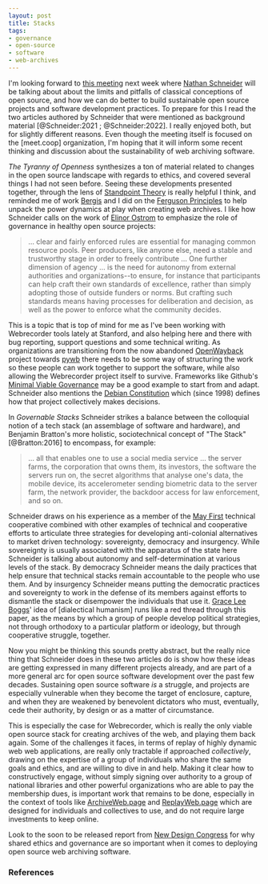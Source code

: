 ```yaml
---
layout: post
title: Stacks
tags:
- governance
- open-source
- software
- web-archives
---
```


I'm looking forward to [this meeting] next week where [Nathan Schneider] will
be talking about about the limits and pitfalls of classical conceptions of open
source, and how we can do better to build sustainable open source projects and
software development practices. To prepare for this I read the two articles
authored by Schneider that were mentioned as background material
[@Schneider:2021 ; @Schneider:2022]. I really enjoyed both, but for slightly
different reasons. Even though the meeting itself is focused on the [meet.coop]
organization, I'm hoping that it will inform some recent thinking and
discussion about the sustainability of web archiving software.

*The Tyranny of Openness* synthesizes a ton of material related to changes in the open source landscape with regards to ethics, and covered several things I had not seen before. Seeing these developments presented together, through the lens of [Standpoint Theory] is really helpful I think, and reminded me of work [Bergis] and I did on the [Ferguson Principles] to help unpack the power dynamics at play when creating web archives. I like how Schneider calls on the work of [Elinor Ostrom] to emphasize the role of governance in healthy open source projects:

> ... clear and fairly enforced rules are essential for managing common resource pools. Peer producers, like anyone else, need a stable and trustworthy stage in order to freely contribute ... One further dimension of agency ... is the need for autonomy from external authorities and organizations--to ensure, for instance that participants can help craft their own standards of excellence, rather than simply adopting those of outside funders or norms. But crafting such standards means having processes for deliberation and decision, as well as the power to enforce what the community decides.

This is a topic that is top of mind for me as I've been working with Webrecorder tools lately at Stanford, and also helping here and there with bug reporting, support questions and some technical writing. As organizations are transitioning from the now abandoned [OpenWayback] project towards [pywb] there needs to be some way of structuring the work so these people can work together to support the software, while also allowing the Webrecorder project itself to survive. Frameworks like Github's [Minimal Viable Governance] may be a good example to start from and adapt. Schneider also mentions the [Debian Constitution] which (since 1998) defines how that project collectively makes decisions.

In *Governable Stacks* Schneider strikes a balance between the colloquial notion of a tech stack (an assemblage of software and hardware), and Benjamin Bratton's more holistic, sociotechnical concept of "The Stack" [@Bratton:2016] to encompass, for example:

> ... all that enables one to use a social media service ... the server farms, the corporation that owns them, its investors, the software the servers run on, the secret algorithms that analyse one's data, the mobile device, its accelerometer sending biometric data to the server farm, the network provider, the backdoor access for law enforcement, and so on.

Schneider draws on his experience as a member of the [May First] technical cooperative combined with other examples of technical and cooperative efforts to articulate three strategies for developing anti-colonial alternatives to market driven technology: sovereignty, democracy and insurgency. While sovereignty is usually associated with the apparatus of the state here Schneider is talking about autonomy and self-determination at various levels of the stack. By democracy Schneider means the daily practices that help ensure that technical stacks remain accountable to the people who use them. And by insurgency Schneider means putting the democratic practices and sovereignty to work in the defense of its members against efforts to dismantle the stack or disempower the individuals that use it. [Grace Lee Boggs]' idea of [dialectical humanism] runs like a red thread through this paper, as the means by which a group of people develop political strategies, not through orthodoxy to a particular platform or ideology, but through cooperative struggle, together.

Now you might be thinking this sounds pretty abstract, but the really nice thing that Schneider does in these two articles do is show how these ideas are getting expressed in many different projects already, and are part of a more general arc for open source software development over the past few decades. Sustaining open source software *is* a struggle, and projects are especially vulnerable when they become the target of enclosure, capture, and when they are weakened by benevolent dictators who must, eventually, cede their authority, by design or as a matter of circumstance. 

This is especially the case for Webrecorder, which is really the only viable open source stack for creating archives of the web, and playing them back again. Some of the challenges it faces, in terms of replay of highly dynamic web web applications, are really only tractable if approached *collectively*, drawing on the expertise of a group of individuals who share the same goals and ethics, and are willing to dive in and help. Making it clear how to  constructively engage, without simply signing over authority to a group of national libraries and other powerful organizations who are able to pay the membership dues, is important work that remains to be done, especially in the context of tools like [ArchiveWeb.page] and [ReplayWeb.page] which are designed for individuals and collectives to use, and do not require large investments to keep online.

Look to the soon to be released report from [New Design Congress] for why shared ethics and governance are so important when it comes to deploying open source web archiving software.

### References

[Nathan Schneider]: https://nathanschneider.info/
[this meeting]: https://forum.meet.coop/t/signup-commons-hour-session-10/1156
[Standpoint Theory]: https://en.wikipedia.org/wiki/Standpoint_theory
[Ferguson Principles]: https://news.docnow.io/documenting-the-now-ethics-white-paper-43477929ea3e
[Bergis]: https://twitter.com/bergisjules
[Commons]: https://en.wikipedia.org/wiki/Commons
[Elinor Ostrom]: https://en.wikipedia.org/wiki/Elinor_Ostrom
[OpenWayback]: https://github.com/iipc/openwayback/
[pywb]: https://github.com/webrecorder/pywb
[Minimal Viable Governance]: https://github.blog/2021-07-22-minimum-viable-governance-lightweight-community-structure-foss-projects/
[Debian Constitution]: https://www.debian.org/devel/constitution
[May First]: https://mayfirst.coop/en/
[Grace Lee Boggs]: https://en.wikipedia.org/wiki/Grace_Lee_Boggs
[ArchiveWeb.page]: https://archiveweb.page
[ReplayWeb.page]: https://replayweb.page
[New Design Congress]: https://newdesigncongress.org/en/
